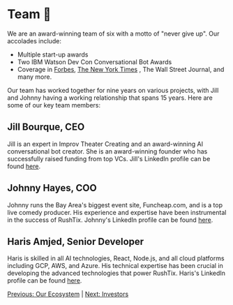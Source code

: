 # Team 🚀

We are an award-winning team of six with a motto of "never give up". Our accolades include:

- Multiple start-up awards
- Two IBM Watson Dev Con Conversational Bot Awards
- Coverage in [Forbes](https://www.forbes.com/sites/rosaescandon/2021/01/27/ceo-of-rushtix-jill-bourque-says-live-streaming-comedy-is-here-to-stay/?sh=559b1df7620d), [The New York Times](https://www.forbes.com/sites/rosaescandon/2021/01/27/ceo-of-rushtix-jill-bourque-says-live-streaming-comedy-is-here-to-stay/?sh=559b1df7620d) , The Wall Street Journal, and many more.

Our team has worked together for nine years on various projects, with Jill and Johnny having a working relationship that spans 15 years. Here are some of our key team members:

## Jill Bourque, CEO
Jill is an expert in Improv Theater Creating and an award-winning AI conversational bot creator. She is an award-winning founder who has successfully raised funding from top VCs. Jill's LinkedIn profile can be found [here](https://www.linkedin.com/in/jillbourque/).

## Johnny Hayes, COO
Johnny runs the Bay Area's biggest event site, Funcheap.com, and is a top live comedy producer. His experience and expertise have been instrumental in the success of RushTix. Johnny's LinkedIn profile can be found [here](https://www.linkedin.com/in/hayesjohnny/).

## Haris Amjed, Senior Developer
Haris is skilled in all AI technologies, React, Node.js, and all cloud platforms including GCP, AWS, and Azure. His technical expertise has been crucial in developing the advanced technologies that power RushTix. Haris's LinkedIn profile can be found [here](https://www.linkedin.com/in/harisamjed/).

[Previous: Our Ecosystem](https://github.com/rushtix/reelmagic/blob/main/docs/ecosystem.md) | [Next: Investors](https://github.com/rushtix/reelmagic/blob/main/docs/investors.md)
